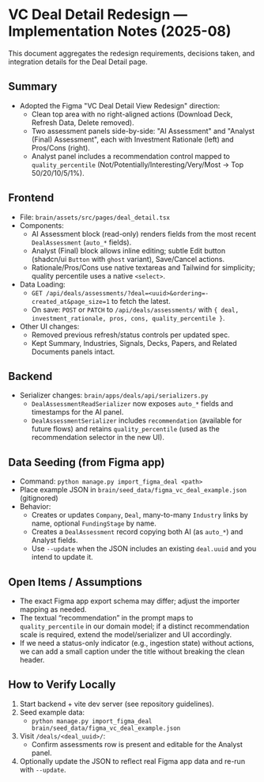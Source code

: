 # VC Deal Detail Redesign — Implementation Notes (2025-08)

This document aggregates the redesign requirements, decisions taken, and integration details for the Deal Detail page.

## Summary

- Adopted the Figma "VC Deal Detail View Redesign" direction:
  - Clean top area with no right-aligned actions (Download Deck, Refresh Data, Delete removed).
  - Two assessment panels side-by-side: "AI Assessment" and "Analyst (Final) Assessment", each with Investment Rationale (left) and Pros/Cons (right).
  - Analyst panel includes a recommendation control mapped to `quality_percentile` (Not/Potentially/Interesting/Very/Most → Top 50/20/10/5/1%).

## Frontend

- File: `brain/assets/src/pages/deal_detail.tsx`
- Components:
  - AI Assessment block (read-only) renders fields from the most recent `DealAssessment` (`auto_*` fields).
  - Analyst (Final) block allows inline editing; subtle Edit button (shadcn/ui `Button` with `ghost` variant), Save/Cancel actions.
  - Rationale/Pros/Cons use native textareas and Tailwind for simplicity; quality percentile uses a native `<select>`.
- Data Loading:
  - `GET /api/deals/assessments/?deal=<uuid>&ordering=-created_at&page_size=1` to fetch the latest.
  - On save: `POST` or `PATCH` to `/api/deals/assessments/` with `{ deal, investment_rationale, pros, cons, quality_percentile }`.
- Other UI changes:
  - Removed previous refresh/status controls per updated spec.
  - Kept Summary, Industries, Signals, Decks, Papers, and Related Documents panels intact.

## Backend

- Serializer changes: `brain/apps/deals/api/serializers.py`
  - `DealAssessmentReadSerializer` now exposes `auto_*` fields and timestamps for the AI panel.
  - `DealAssessmentSerializer` includes `recommendation` (available for future flows) and retains `quality_percentile` (used as the recommendation selector in the new UI).

## Data Seeding (from Figma app)

- Command: `python manage.py import_figma_deal <path>`
- Place example JSON in `brain/seed_data/figma_vc_deal_example.json` (gitignored)
- Behavior:
  - Creates or updates `Company`, `Deal`, many-to-many `Industry` links by name, optional `FundingStage` by name.
  - Creates a `DealAssessment` record copying both AI (as `auto_*`) and Analyst fields.
  - Use `--update` when the JSON includes an existing `deal.uuid` and you intend to update it.

## Open Items / Assumptions

- The exact Figma app export schema may differ; adjust the importer mapping as needed.
- The textual “recommendation” in the prompt maps to `quality_percentile` in our domain model; if a distinct recommendation scale is required, extend the model/serializer and UI accordingly.
- If we need a status-only indicator (e.g., ingestion state) without actions, we can add a small caption under the title without breaking the clean header.

## How to Verify Locally

1. Start backend + vite dev server (see repository guidelines).
2. Seed example data:
   - `python manage.py import_figma_deal brain/seed_data/figma_vc_deal_example.json`
3. Visit `/deals/<deal_uuid>/`:
   - Confirm assessments row is present and editable for the Analyst panel.
4. Optionally update the JSON to reflect real Figma app data and re-run with `--update`.

